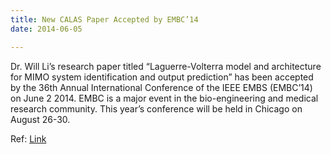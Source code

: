 ```yaml
---
title: New CALAS Paper Accepted by EMBC’14
date: 2014-06-05

---
```



<!--more-->

Dr. Will Li’s research paper titled “Laguerre-Volterra model and architecture for MIMO system identification and output prediction” has been accepted by the 36th Annual International Conference of the IEEE EMBS (EMBC’14) on June 2 2014. EMBC is a major event in the bio-engineering and medical research community. This year’s conference will be held in Chicago on August 26-30.

Ref: [Link](http://embc.embs.org/2014/)
